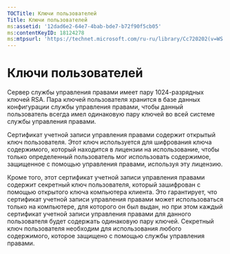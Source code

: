 ```yaml
---
TOCTitle: Ключи пользователей
Title: Ключи пользователей
ms:assetid: '12dad6e2-64e7-4bab-bde7-b72f90f5cb05'
ms:contentKeyID: 18124278
ms:mtpsurl: 'https://technet.microsoft.com/ru-ru/library/Cc720202(v=WS.10)'
---
```


Ключи пользователей
===================

Сервер службы управления правами имеет пару 1024-разрядных ключей RSA. Пара ключей пользователя хранится в базе данных конфигурации службы управления правами, чтобы данный пользователь всегда имел одинаковую пару ключей во всей системе службы управления правами.

Сертификат учетной записи управления правами содержит открытый ключ пользователя. Этот ключ используется для шифрования ключа содержимого, который находится в лицензии на использование, чтобы только определенный пользователь мог использовать содержимое, защищенное с помощью управления правами, используя эту лицензию.

Кроме того, этот сертификат учетной записи управления правами содержит секретный ключ пользователя, который зашифрован с помощью открытого ключа компьютера клиента. Это гарантирует, что сертификат учетной записи управления правами может использоваться только на компьютере, для которого он был выдан, но при этом каждый сертификат учетной записи управления правами для данного пользователя будет содержать одинаковую пару ключей. Секретный ключ пользователя необходим для использования любого содержимого, которое защищено с помощью службы управления правами.
